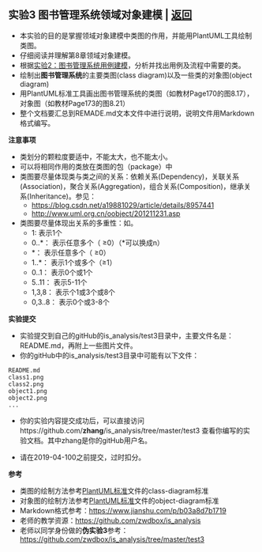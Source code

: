 ﻿<!-- markdownlint-disable MD033-->
<!-- 禁止MD033类型的警告 https://www.npmjs.com/package/markdownlint -->

## 实验3 图书管理系统领域对象建模 | [返回](./README.md)

- 本实验的目的是掌握领域对象建模中类图的作用，并能用PlantUML工具绘制类图。
- 仔细阅读并理解第8章领域对象建模。
- 根据[实验2：图书管理系统用例建模](./test2.md)，分析并找出用例及流程中需要的类。
- 绘制出<b>图书管理系统</b>的主要类图(class diagram)以及一些类的对象图(object diagram)
- 用PlantUML标准工具画出图书管理系统的类图（如教材Page170的图8.17），对象图（如教材Page173的图8.21）
- 整个文档要汇总到REMADE.md文本文件中进行说明，说明文件用Markdown格式编写。

<b>注意事项</b>
- 类划分的颗粒度要适中，不能太大，也不能太小。
- 可以将相同作用的类放在类图的包（package）中
- 类图要尽量体现类与类之间的关系：依赖关系(Dependency)，关联关系(Association)，聚合关系(Aggregation)，组合关系(Composition)，继承关系(Inheritance)。参见：
    * https://blog.csdn.net/a19881029/article/details/8957441
    * http://www.uml.org.cn/oobject/201211231.asp
- 类图要尽量体现出关系的多重性：如。
    * 1:        表示1个
    * 0..*：    表示任意多个（ ≥0）（*可以换成n）
    * *：       表示任意多个（ ≥0）
    * 1..*：    表示1个或多个（≥1）
    * 0..1：    表示0个或1个
    * 5..11：   表示5-11个
    * 1,3,8： 表示个1或3个或8个
    * 0,3..8： 表示0个或3-8个

<b>实验提交</b>

- 实验提交到自己的gitHub的is_analysis/test3目录中，主要文件名是：README.md，再附上一些图片文件。
- 你的gitHub中的is_analysis/test3目录中可能有以下文件：

``` filelist
README.md
class1.png
class2.png
object1.png
object2.png
...
```

- 你的实验内容提交成功后，可以直接访问https://github.com/<b>zhang</b>/is_analysis/tree/master/test3
查看你编写的实验文档。其中zhang是你的gitHub用户名。

- 请在2019-04-100之前提交，过时扣分。

<b>参考</b>

- 类图的绘制方法参考[PlantUML标准](http://plantuml.com/class-diagram)文件的class-diagram标准
- 对象图的绘制方法参考[PlantUML标准](http://plantuml.com/object-diagram)文件的object-diagram标准
- Markdown格式参考：https://www.jianshu.com/p/b03a8d7b1719
- 老师的教学资源：https://github.com/zwdbox/is_analysis
- 老师以同学身份做的<b>伪实验3</b>参考：https://github.com/zwdbox/is_analysis/tree/master/test3